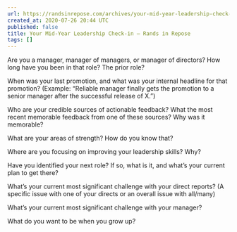 ```yaml
---
url: https://randsinrepose.com/archives/your-mid-year-leadership-check-in/
created_at: 2020-07-26 20:44 UTC
published: false
title: Your Mid-Year Leadership Check-in – Rands in Repose
tags: []
---
```


Are you a manager, manager of managers, or manager of directors?
How long have you been in that role? The prior role?

When was your last promotion, and what was your internal headline for that promotion? (Example: “Reliable manager finally gets the promotion to a senior manager after the successful release of X.”)

Who are your credible sources of actionable feedback? What the most recent memorable feedback from one of these sources? Why was it memorable?

What are your areas of strength? How do you know that?

Where are you focusing on improving your leadership skills? Why?

Have you identified your next role? If so, what is it, and what’s your current plan to get there?

What’s your current most significant challenge with your direct reports? (A specific issue with one of your directs or an overall issue with all/many)

What’s your current most significant challenge with your manager?

What do you want to be when you grow up?
